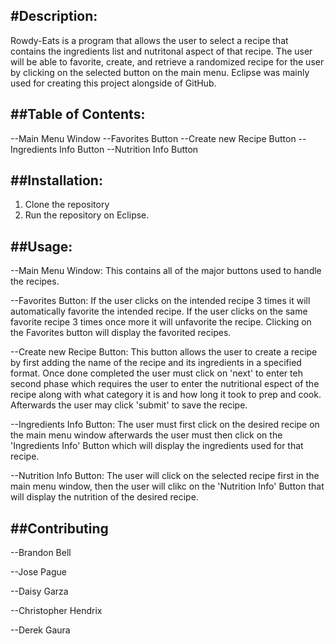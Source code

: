 #Description: 
-----------------------------------------------
Rowdy-Eats is a program that allows the user to select a recipe that contains the ingredients list and nutritonal aspect of that recipe. 
The user will be able to favorite, create, and retrieve a randomized recipe for the user by clicking on the selected button on the main menu. Eclipse was mainly used for creating this project alongside of GitHub.

##Table of Contents:
-----------------------------------------------
--Main Menu Window
--Favorites Button
--Create new Recipe Button
--Ingredients Info Button
--Nutrition Info Button

##Installation:
-----------------------------------------------
1. Clone the repository
2. Run the repository on Eclipse.

##Usage:
-----------------------------------------------
--Main Menu Window: This contains all of the major buttons used to handle the recipes.

--Favorites Button: If the user clicks on the intended recipe 3 times it will automatically favorite the intended recipe. If the user clicks on the same favorite recipe 3 times once more it will unfavorite the recipe. Clicking on the Favorites button will display the favorited recipes.

--Create new Recipe Button: This button allows the user to create a recipe by first adding the name of the recipe and its ingredients in a specified format. Once done completed the user must click on 'next' to enter teh second phase which requires the user to enter the nutritional espect of the recipe along with what category it is and how long it took to prep and cook. Afterwards the user may click 'submit' to save the recipe.

--Ingredients Info Button:  The user must first click on the desired recipe on the main menu window afterwards the user must then click on the 'Ingredients Info' Button which will display the ingredients used for that recipe.

--Nutrition Info Button: The user will click on the selected recipe first in the main menu window, then the user will clikc on the 'Nutrition Info' Button that will display the nutrition of the desired recipe.

##Contributing
-----------------------------------------------
--Brandon Bell

--Jose Pague

--Daisy Garza

--Christopher Hendrix

--Derek Gaura



